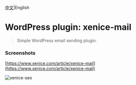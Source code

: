 [中文](README_CN.md)|English

# WordPress plugin: xenice-mail
> Simple WordPress email sending plugin.

### Screenshots

[https://www.xenice.com/article/xenice-mail](https://www.xenice.com/article/xenice-mail)

![xenice-seo](https://raw.githubusercontent.com/xenice/xenice-post-widgets/master/screenshot.png)
